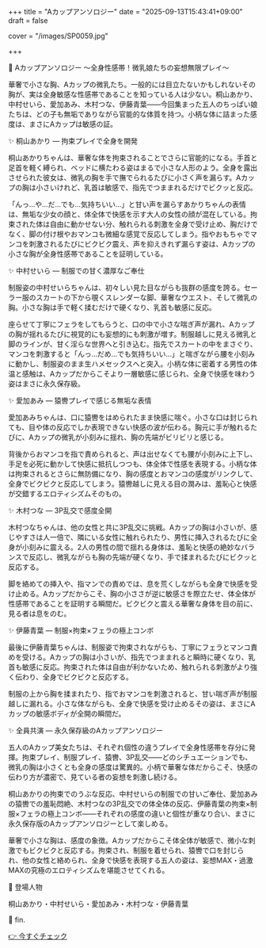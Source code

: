 +++
title = "Aカップアンソロジー"
date = "2025-09-13T15:43:41+09:00"
draft = false

cover = "/images/SP0059.jpg"

+++



💌 Aカップアンソロジー ～全身性感帯！微乳娘たちの妄想無限プレイ～



華奢で小さな胸、Aカップの微乳たち。一般的には目立たないかもしれないその胸が、実は全身敏感な性感帯であることを知っている人は少ない。桐山あかり、中村せいら、愛加あみ、木村つな、伊藤青葉――今回集まった五人のちっぱい娘たちは、どの子も無垢でありながら官能的な体質を持つ。小柄な体に詰まった感度は、まさにAカップは敏感の証。



✨ 桐山あかり ― 拘束プレイで全身を開発



桐山あかりちゃんは、華奢な体を拘束されることでさらに官能的になる。手首と足首を軽く縛られ、ベッドに横たわる姿はまるで小さな人形のよう。全身を露出させられた彼女は、微乳の胸を手で撫でられるたびに小さく声を漏らす。Aカップの胸は小さいけれど、乳首は敏感で、指先でつままれるだけでビクッと反応。



「んっ…や…だ…でも…気持ちいい…」と甘い声を漏らすあかりちゃんの表情は、無垢な少女の顔と、体全体で快感を示す大人の女性の顔が混在している。拘束された体は自由に動かせない分、触れられる刺激を全身で受け止め、胸だけでなく、脚の付け根やおマンコも微細な感覚で反応してしまう。指やおもちゃでマンコを刺激されるたびにビクビク震え、声を抑えきれず漏らす姿は、Aカップの小さな胸が全身性感帯であることを証明している。



✨ 中村せいら ― 制服での甘く濃厚なご奉仕



制服姿の中村せいらちゃんは、初々しい見た目ながらも抜群の感度を誇る。セーラー服のスカートの下から覗くスレンダーな脚、華奢なウエスト、そして微乳の胸。小さな胸は手で軽く揉むだけで硬くなり、乳首も敏感に反応。



座らせて丁寧にフェラをしてもらうと、口の中で小さな喘ぎ声が漏れ、Aカップの胸が揺れるたびに視覚的にも妄想的にも刺激が増す。制服越しに見える微乳と脚のラインが、甘く淫らな世界へと引き込む。指先でスカートの中をまさぐり、マンコを刺激すると「んっ…だめ…でも気持ちいい…」と喘ぎながら腰を小刻みに動かし、制服姿のまま生ハメセックスへと突入。小柄な体に密着する男性の体温と感触は、Aカップだからこそより一層敏感に感じられ、全身で快感を味わう姿はまさに永久保存級。



✨ 愛加あみ ― 猿轡プレイで感じる無垢な表情



愛加あみちゃんは、口に猿轡をはめられたまま快感に喘ぐ。小さな口は封じられても、目や体の反応でしか表現できない快感の波が伝わる。胸元に手が触れるたびに、Aカップの微乳が小刻みに揺れ、胸の先端がビリビリと感じる。



背後からおマンコを指で責められると、声は出せなくても腰が小刻みに上下し、手足を必死に動かして快感に抵抗しつつも、体全体で性感を表現する。小柄な体は拘束されるとさらに無防備になり、胸の感度とおマンコの感度がリンクして、全身でビクビクと反応してしまう。猿轡越しに見える目の潤みは、羞恥心と快感が交錯するエロティシズムそのもの。



✨ 木村つな ― 3P乱交で感度全開



木村つなちゃんは、他の女性と共に3P乱交に挑戦。Aカップの胸は小さいが、感じやすさは人一倍で、隣にいる女性に触れられたり、男性に挿入されるたびに全身が小刻みに震える。2人の男性の間で揺れる身体は、羞恥と快感の絶妙なバランスで反応し、微乳ながらも胸の先端が硬くなり、手で揉まれるたびにビクッと反応する。



脚を絡めての挿入や、指マンでの責めでは、息を荒くしながらも全身で快感を受け止める。Aカップだからこそ、胸の小ささが逆に敏感さを際立たせ、体全体が性感帯であることを証明する瞬間だ。ビクビクと震える華奢な身体を目の前に、見る者は息をのむ。



✨ 伊藤青葉 ― 制服×拘束×フェラの極上コンボ



最後に伊藤青葉ちゃんは、制服姿で拘束されながらも、丁寧にフェラとマンコ責めを受ける。Aカップの胸は小さいが、指先でつままれると瞬時に硬くなり、乳首も敏感に反応。拘束された体は自由が利かないため、触れられる刺激がより強く伝わり、全身でビクビクと反応する。



制服の上から胸を揉まれたり、指でおマンコを刺激されると、甘い喘ぎ声が制服越しに漏れる。小さな体ながらも、全身で快感を受け止めるその姿は、まさにAカップの敏感ボディが全開の瞬間だ。



✨ 全員共演 ― 永久保存級のAカップアンソロジー



五人のAカップ美女たちは、それぞれ個性の違うプレイで全身性感帯を存分に発揮。拘束プレイ、制服プレイ、猿轡、3P乱交――どのシチュエーションでも、微乳の胸は小さくとも全身の感度は驚異的。小柄で華奢な体だからこそ、快感の伝わり方が濃密で、見ている者の妄想を刺激し続ける。



桐山あかりの拘束でのうぶな反応、中村せいらの制服での甘いご奉仕、愛加あみの猿轡での羞恥悶絶、木村つなの3P乱交での体全体の反応、伊藤青葉の拘束×制服×フェラの極上コンボ――それぞれの感度の違いと個性が重なり合い、まさに永久保存版のAカップアンソロジーとして楽しめる。



華奢で小さな胸は、感度の象徴。Aカップだからこそ体全体が敏感で、微小な刺激でもビクビクと反応する。拘束され、制服を着せられ、猿轡で口を封じられ、他の女性と絡められ、全身で快感を表現する五人の姿は、妄想MAX・過激MAXの究極のエロティシズムを堪能させてくれる。



💖 登場人物

桐山あかり・中村せいら・愛加あみ・木村つな・伊藤青葉



💖 fin.



[👉 今すぐチェック](https://clear-tv.com/Direct/9290999-290-82844/moviepages/030823_002/index.html)


